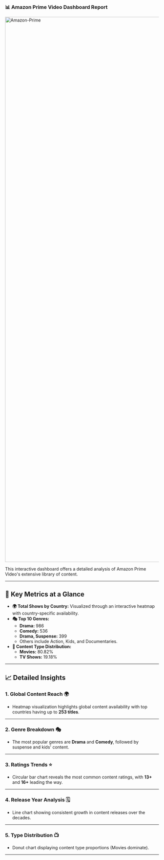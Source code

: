 ### 📊 Amazon Prime Video Dashboard Report  
<img width="1784" alt="Amazon-Prime" src="https://github.com/user-attachments/assets/f0914dcc-d51e-44f8-88e7-41fc5bb8b06f" />

This interactive dashboard offers a detailed analysis of Amazon Prime Video's extensive library of content.  

---

## 📜 **Key Metrics at a Glance**  
- **🌍 Total Shows by Country:** Visualized through an interactive heatmap with country-specific availability.  
- **🎭 Top 10 Genres:**  
  - **Drama:** 986  
  - **Comedy:** 536  
  - **Drama, Suspense:** 399  
  - Others include Action, Kids, and Documentaries.  
- **🎥 Content Type Distribution:**  
  - **Movies:** 80.82%  
  - **TV Shows:** 19.18%  

---

## 📈 **Detailed Insights**  

### **1. Global Content Reach** 🌍  
- Heatmap visualization highlights global content availability with top countries having up to **253 titles**.  

---

### **2. Genre Breakdown** 🎭  
- The most popular genres are **Drama** and **Comedy**, followed by suspense and kids' content.  

---

### **3. Ratings Trends** ⭐  
- Circular bar chart reveals the most common content ratings, with **13+** and **16+** leading the way.  

---

### **4. Release Year Analysis** 🗓️  
- Line chart showing consistent growth in content releases over the decades.  

---

### **5. Type Distribution** 📺  
- Donut chart displaying content type proportions (Movies dominate).  

---
